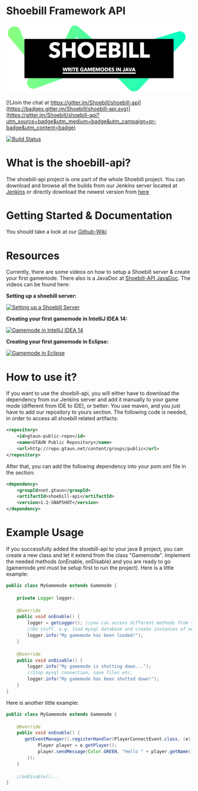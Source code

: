 # Shoebill Framework API

![Shoebill Title Banner](docs/banner.png)

[![Join the chat at https://gitter.im/Shoebill/shoebill-api](https://badges.gitter.im/Shoebill/shoebill-api.svg)](https://gitter.im/Shoebill/shoebill-api?utm_source=badge&utm_medium=badge&utm_campaign=pr-badge&utm_content=badge)

[![Build Status](http://ci.gtaun.net/job/shoebill-api/badge/icon)](http://ci.gtaun.net/job/shoebill-api/)

# What is the shoebill-api?

The shoebill-api project is one part of the whole Shoebill project.
You can download and browse all the builds from our Jenkins server located at [Jenkins](http://ci.gtaun.net/)
or directly download the newest version from [here](http://ci.gtaun.net/job/shoebill-api/lastSuccessfulBuild/artifact/target/shoebill-api-1.1-SNAPSHOT.jar)

# Getting Started & Documentation

You should take a look at our [Github-Wiki](https://github.com/Shoebill/shoebill-api/wiki)

# Resources

Currently, there are some videos on how to setup a Shoebill server & create your first gamemode.
There also is a JavaDoc at [Shoebill-API JavaDoc](http://shoebill.github.io/apidoc/).
The videos can be found here:

**Setting up a shoebill server:**

[![Setting up a Shoebill Server](http://img.youtube.com/vi/FLlFeNXPPN8/0.jpg)](https://www.youtube.com/watch?v=FLlFeNXPPN8 "Setting up a Shoebill Server")

**Creating your first gamemode in IntelliJ IDEA 14:**

[![Gamemode in IntelliJ IDEA 14](http://img.youtube.com/vi/g2SOqax3Euw/0.jpg)](https://www.youtube.com/watch?v=g2SOqax3Euw "Gamemode in IntelliJ IDEA 14")

**Creating your first gamemode in Eclipse:**

[![Gamemode in Eclipse](http://img.youtube.com/vi/Bg0pNhY1vgE/0.jpg)](https://www.youtube.com/watch?v=Bg0pNhY1vgE "Gamemode in Eclipse")


# How to use it?

If you want to use the shoebill-api, you will either have to download the dependency from our Jenkins server and add it manually to your game mode (different from IDE to IDE), or better: You use maven, and you just have to add our repository to yours <repository> section. The following code is needed, in order to access all shoebill related artifacts:
```xml
<repository>
    <id>gtaun-public-repo</id>
    <name>GTAUN Public Repository</name>
    <url>http://repo.gtaun.net/content/groups/public</url>
</repository>
```
After that, you can add the following dependency into your pom.xml file in the <dependencies> section:
```xml
<dependency>
    <groupId>net.gtaun</groupId>
    <artifactId>shoebill-api</artifactId>
    <version>1.2-SNAPSHOT</version>
</dependency>
```
# Example Usage

If you successfully added the shoebill-api to your java 8 project, you can create a new class and let it extend from the class "Gamemode". Implement the needed methods (onEnable, onDisable) and you are ready to go (gamemode.yml must be setup first to run the project). Here is a little example:

```java
public class MyGamemode extends Gamemode {

    private Logger logger;

    @Override
    public void onEnable() {
        logger = getLogger(); //you can access different methods from the Gamemode Baseclass
        //Do stuff, e.g. load mysql database and create instances of new classes that handle events etc.
        logger.info("My gamemode has been loaded!");
    }

    @Override
    public void onDisable() {
        logger.info("My gamemode is shutting down...");
        //Stop mysql connection, save files etc.
        logger.info("My gamemode has been shutted down!");
    }
}
```

Here is another little example:

```java
public class MyGamemode extends Gamemode {

    @Override
    public void onEnable() {
       getEventManager().registerHandler(PlayerConnectEvent.class, (e) -> {
            Player player = e.getPlayer();
            player.sendMessage(Color.GREEN, "Hello " + player.getName() + ", on my server!");
        });
    }

    //onDisable()...
}
```
